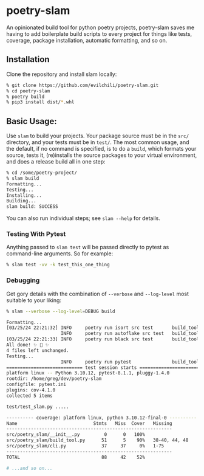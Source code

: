 # poetry-slam

An opinionated build tool for python poetry projects, poetry-slam saves me having to add boilerplate build scripts to every project for things like tests, coverage, package installation, automatic formatting, and so on.

## Installation

Clone the repository and install slam locally:

```bash
% git clone https://github.com/evilchili/poetry-slam.git
% cd poetry-slam
% poetry build
% pip3 install dist/*.whl
```

## Basic Usage:

Use `slam` to build your projects. Your package source must be in the `src/` directory, and your tests must be in `test/`. The most common usage, and the default, if no command is specified, is to do a `build`,
which formats your source, tests it, (re)installs the source packages to your virtual environment, and does a release build all in one step:

```bash
% cd /some/poetry-project/
% slam build
Formatting...
Testing...
Installing...
Building...
slam build: SUCCESS
```

You can also run individual steps; see `slam --help` for details.

### Testing With Pytest

Anything passed to `slam test` will be passed directly to pytest as command-line arguments. So for example:

```bash
% slam test -vv -k test_this_one_thing
```


### Debugging

Get gory details with the combination of `--verbose` and `--log-level` most suitable to your liking:

```bash
% slam --verbose --log-level=DEBUG build

Formatting...
[03/25/24 22:21:32] INFO     poetry run isort src test       build_tool.py:29
                    INFO     poetry run autoflake src test   build_tool.py:29
[03/25/24 22:21:33] INFO     poetry run black src test       build_tool.py:29
All done! ✨ 🍰 ✨
4 files left unchanged.
Testing...
                    INFO     poetry run pytest               build_tool.py:29
============================ test session starts =============================
platform linux -- Python 3.10.12, pytest-8.1.1, pluggy-1.4.0
rootdir: /home/greg/dev/poetry-slam
configfile: pytest.ini
plugins: cov-4.1.0
collected 5 items

test/test_slam.py .....                                                                                                                                                                                                                [100%]

---------- coverage: platform linux, python 3.10.12-final-0 ----------
Name                            Stmts   Miss  Cover   Missing
-------------------------------------------------------------
src/poetry_slam/__init__.py         0      0   100%
src/poetry_slam/build_tool.py      51      5    90%   38-40, 44, 48
src/poetry_slam/cli.py             37     37     0%   1-75
-------------------------------------------------------------
TOTAL                              88     42    52%

# ...and so on...
```
